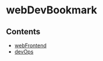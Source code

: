 # webDevBookmark

## Contents
- [webFrontend](https://github.com/liante0904/webDevBookmark/blob/master/webFrontend.md)
- [devOps](https://github.com/liante0904/webDevBookmark/blob/master/devOp.md)
